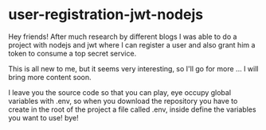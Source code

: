 # user-registration-jwt-nodejs

Hey friends! After much research by different blogs I was able to do a project with nodejs and jwt where I can register a user and also grant him a token to consume a top secret service.

This is all new to me, but it seems very interesting, so I'll go for more ... I will bring more content soon.

I leave you the source code so that you can play, eye occupy global variables with .env, so when you download the repository you have to create in the root of the project a file called .env, inside define the variables you want to use! bye!
